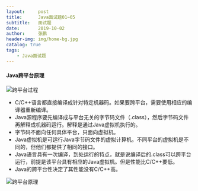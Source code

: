 ```yaml
---
layout:     post 
title:      Java面试题01~05
subtitle:   面试题
date:       2019-10-02
author:     张鹏
header-img: img/home-bg.jpg
catalog: true   
tags:                         
    - Java面试题
---
```


#### Java跨平台原理

![跨平台过程](https://github.com/Jokerboozp/Jokerboozp.github.io/raw/master/img/%E6%89%B9%E6%B3%A8%202019-10-02%20135719.png)

- C/C++语言都直接编译成针对特定机器码。如果要跨平台，需要使用相应的编译器重新编译。
- Java源程序要先编译成与平台无关的字节码文件（.class），然后字节码文件再解释成机器码运行。解释是通过Java虚拟机执行的。
- 字节码不面向任何具体平台，只面向虚拟机。
- Java虚拟机是可运行Java字节码文件的虚拟计算机。不同平台的虚拟机是不同的，但他们都提供了相同的接口。
- Java语言具有一次编译，到处运行的特点，就是说编译后的.class可以跨平台运行，前提是该平台具有相应的Java虚拟机。但是性能比C/C++要低。
- Java的跨平台性决定了其性能没有C/C++高。

![跨平台原理](https://github.com/Jokerboozp/Jokerboozp.github.io/raw/master/img/%E6%89%B9%E6%B3%A8%202019-10-02%20140532.png)